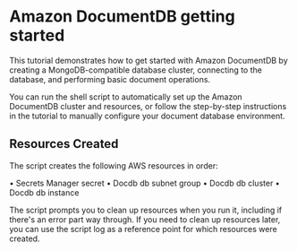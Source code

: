 # Amazon DocumentDB getting started

This tutorial demonstrates how to get started with Amazon DocumentDB by creating a MongoDB-compatible database cluster, connecting to the database, and performing basic document operations.

You can run the shell script to automatically set up the Amazon DocumentDB cluster and resources, or follow the step-by-step instructions in the tutorial to manually configure your document database environment.

## Resources Created

The script creates the following AWS resources in order:

• Secrets Manager secret
• Docdb db subnet group
• Docdb db cluster
• Docdb db instance

The script prompts you to clean up resources when you run it, including if there's an error part way through. If you need to clean up resources later, you can use the script log as a reference point for which resources were created.